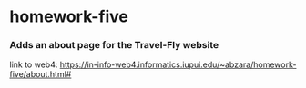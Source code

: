 # homework-five
### Adds an about page for the Travel-Fly website

link to web4: https://in-info-web4.informatics.iupui.edu/~abzara/homework-five/about.html#
